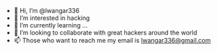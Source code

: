 - 👋 Hi, I’m @lwangar336
- 👀 I’m interested in hacking
- 🌱 I’m currently learning ...
- 💞️ I’m looking to collaborate with great hackers around the world
- 📫 Those who want to reach me my email is lwangar336@gmail.com

<!---
lwangar336/lwangar336 is a ✨ special ✨ repository because its `README.md` (this file) appears on your GitHub profile.
You can click the Preview link to take a look at your changes.
--->
